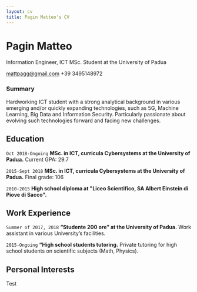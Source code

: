 ```yaml
---
layout: cv
title: Pagin Matteo's CV
---
```

# Pagin Matteo
Information Engineer, ICT MSc. Student at the University of Padua

<div id="webaddress"> 
<a href="mattpagg@gmail.com">mattpagg@gmail.com</a>
<a">+39 3495148972</a>
</div>


### Summary

Hardworking ICT student with a strong analytical background in various emerging and/or quickly expanding technologies, such as 5G, Machine Learning, Big Data and Information Security. Particularly passionate about evolving such technologies forward and facing new challenges.


## Education

`Oct 2018-Ongoing`
__MSc. in ICT, curricula Cybersystems at the University of Padua.__
Current GPA: 29.7

`2015-Sept 2018`
__MSc. in ICT, curricula Cybersystems at the University of Padua.__
Final grade: 106

`2010-2015`
__High school diploma at "Liceo Scientifico, SA Albert Einstein di Piove di Sacco".__


## Work Experience 
`Summer of 2017, 2018`
__“Studente 200 ore” at the University of Padua.__
Work assistant in various University’s facilities.

`2015-Ongoing`
__“High school students tutoring.__
Private tutoring for high school students on scientific subjects (Math, Physics).


## Personal Interests
Test



<!-- ### Footer

Last updated: May 2013 -->


